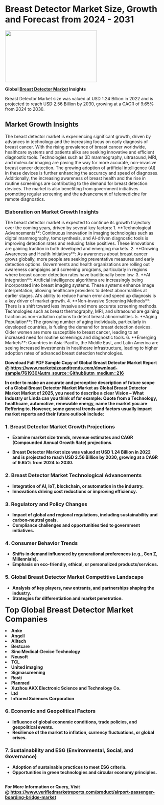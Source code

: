 <H1>Breast Detector Market Size, Growth and Forecast from 2024 - 2031</H1><img class="aligncenter size-medium wp-image-584254" src="https://thirdeyenews.in/wp-content/uploads/2024/09/Global-Market-Research-300x168.jpeg" alt="" width="300" height="168" /><p><strong>Global&nbsp;<a href="https://www.marketsizeandtrends.com/download-sample/761930/&amp;utm_source=Github&utm_medium=216">Breast Detector Market</a> Insights</strong></p><p>Breast Detector Market size was valued at USD 1.24 Billion in 2022 and is projected to reach USD 2.56 Billion by 2030, growing at a CAGR of 9.65% from 2024 to 2030.</p><p><h2>Market Growth Insights</h2> The breast detector market is experiencing significant growth, driven by advances in technology and the increasing focus on early diagnosis of breast cancer. With the rising prevalence of breast cancer worldwide, healthcare systems and patients alike are seeking innovative and efficient diagnostic tools. Technologies such as 3D mammography, ultrasound, MRI, and molecular imaging are paving the way for more accurate, non-invasive breast cancer detection. The growing adoption of artificial intelligence (AI) in these devices is further enhancing the accuracy and speed of diagnoses. Additionally, the increasing awareness of breast health and the rise in routine screenings are contributing to the demand for breast detection devices. The market is also benefiting from government initiatives promoting regular screening and the advancement of telemedicine for remote diagnostics. <p><strong></strong></p> <h3>Elaboration on Market Growth Insights</h3> The breast detector market is expected to continue its growth trajectory over the coming years, driven by several key factors: 1. **Technological Advancements**: Continuous innovation in imaging technologies such as digital mammography, tomosynthesis, and AI-driven diagnostic tools is improving detection rates and reducing false positives. These innovations are gaining traction in both developed and emerging markets. 2. **Growing Awareness and Health Initiatives**: As awareness about breast cancer grows globally, more people are seeking preventative measures and early detection options. Governments and health organizations are rolling out awareness campaigns and screening programs, particularly in regions where breast cancer detection rates have traditionally been low. 3. **AI Integration**: Artificial intelligence algorithms are increasingly being incorporated into breast imaging systems. These systems enhance image interpretation, allowing healthcare providers to detect abnormalities at earlier stages. AI’s ability to reduce human error and speed up diagnosis is a key driver of market growth. 4. **Non-invasive Screening Methods**: There is a shift toward less invasive and more accurate screening methods. Technologies such as breast thermography, MRI, and ultrasound are gaining traction as non-radiation options to detect breast abnormalities. 5. **Aging Population**: The growing number of aging individuals, particularly in developed countries, is fueling the demand for breast detection devices. Older women are more susceptible to breast cancer, leading to an increased need for routine screenings and diagnostic tools. 6. **Emerging Markets**: Countries in Asia-Pacific, the Middle East, and Latin America are seeing increased investments in healthcare infrastructure, leading to higher adoption rates of advanced breast detection technologies. <p><strong></p><p><span class=""><strong>Download Full PDF Sample Copy of Global Breast Detector Market Report</strong> @ <a href="https://www.marketsizeandtrends.com/download-sample/761930/&amp;utm_source=Github&utm_medium=216" target="_blank">https://www.marketsizeandtrends.com/download-sample/761930/&amp;utm_source=Github&utm_medium=216</a></span></p><p>In order to make an accurate and perceptive description of future scope of a Global&nbsp;Breast Detector Market Market as Global&nbsp;Breast Detector Market Market of 2025, you need to describe a clear Vision &ndash; What Industry or Linda can you think of for example: Quote from a Technology, healthcare, automotive, renewable energy, name the market you are Reffering to. However, some general trends and factors usually impact market reports and their future outlook include:</p><h3>1.&nbsp;<strong>Breast Detector Market Growth Projections</strong></h3><ul><li>Examine market size trends, revenue estimates and CAGR (Compounded Annual Growth Rate) projections.</li><li><p>Breast Detector Market size was valued at USD 1.24 Billion in 2022 and is projected to reach USD 2.56 Billion by 2030, growing at a CAGR of 9.65% from 2024 to 2030.</p></li></ul><h3>2.&nbsp;<strong>Breast Detector Market Technological Advancements</strong></h3><ul><li>Integration of AI, IoT, blockchain, or automation in the industry.</li><li>Innovations driving cost reductions or improving efficiency.</li></ul><h3>3.&nbsp;<strong>Regulatory and Policy Changes</strong></h3><ul><li>Impact of global and regional regulations, including sustainability and carbon-neutral goals.</li><li>Compliance challenges and opportunities tied to government initiatives.</li></ul><h3>4.&nbsp;<strong>Consumer Behavior Trends</strong></h3><ul><li>Shifts in demand influenced by generational preferences (e.g., Gen Z, Millennials).</li><li>Emphasis on eco-friendly, ethical, or personalized products/services.</li></ul><h3>5.&nbsp;<strong>Global Breast Detector Market Competitive Landscape</strong></h3><ul><li>Analysis of key players, new entrants, and partnerships shaping the industry.</li><li>Strategies for differentiation and market penetration.</li></ul><p data-pm-slice="1 1 []"><span style="color: inherit; font-family: inherit; font-size: 25px;">Top Global Breast Detector Market Companies</span></p><div class="" data-test-id=""><p><li>Anke</li><li> Angell</li><li> Alltech</li><li> Bestcare</li><li> Sino Medical-Device Technology</li><li> Neusoft</li><li> TCL</li><li> United imaging</li><li> Sigmascreening</li><li> Rosti</li><li> Planmed</li><li> Xuzhou AKX Electronic Science and Technology Co.</li><li>Ltd</li><li> Infrared Sciences Corporation</li></p></div><h3>6.&nbsp;<strong>Economic and Geopolitical Factors</strong></h3><ul><li>Influence of global economic conditions, trade policies, and geopolitical events.</li><li>Resilience of the market to inflation, currency fluctuations, or global crises.</li></ul><h3>7.&nbsp;<strong>Sustainability and ESG (Environmental, Social, and Governance)</strong></h3><ul><li>Adoption of sustainable practices to meet ESG criteria.</li><li>Opportunities in green technologies and circular economy principles.</li></ul><h2><strong style="font-size: 14px;">For More Information or Query, Visit @&nbsp;</strong><a style="background-color: #ffffff; font-size: 14px;" href="https://www.marketsizeandtrends.com/report/breast-detector-market/" target="_blank">https://www.verifiedmarketreports.com/product/airport-passenger-boarding-bridge-market</a></h2>
